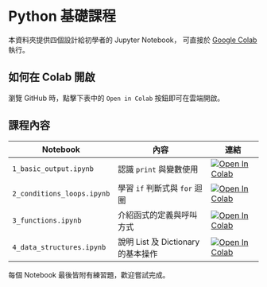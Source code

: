 # Python 基礎課程

本資料夾提供四個設計給初學者的 Jupyter Notebook，
可直接於 [Google Colab](https://colab.research.google.com/) 執行。

## 如何在 Colab 開啟
瀏覽 GitHub 時，點擊下表中的 `Open in Colab` 按鈕即可在雲端開啟。 

## 課程內容
| Notebook | 內容 | 連結 |
| --- | --- | --- |
| `1_basic_output.ipynb` | 認識 `print` 與變數使用 | [![Open In Colab](https://colab.research.google.com/assets/colab-badge.svg)](https://colab.research.google.com/github/Ratherman/Github-Codex/blob/main/Python-basics/1_basic_output.ipynb) |
| `2_conditions_loops.ipynb` | 學習 `if` 判斷式與 `for` 迴圈 | [![Open In Colab](https://colab.research.google.com/assets/colab-badge.svg)](https://colab.research.google.com/github/Ratherman/Github-Codex/blob/main/Python-basics/2_conditions_loops.ipynb) |
| `3_functions.ipynb` | 介紹函式的定義與呼叫方式 | [![Open In Colab](https://colab.research.google.com/assets/colab-badge.svg)](https://colab.research.google.com/github/Ratherman/Github-Codex/blob/main/Python-basics/3_functions.ipynb) |
| `4_data_structures.ipynb` | 說明 List 及 Dictionary 的基本操作 | [![Open In Colab](https://colab.research.google.com/assets/colab-badge.svg)](https://colab.research.google.com/github/Ratherman/Github-Codex/blob/main/Python-basics/4_data_structures.ipynb) |

每個 Notebook 最後皆附有練習題，歡迎嘗試完成。
